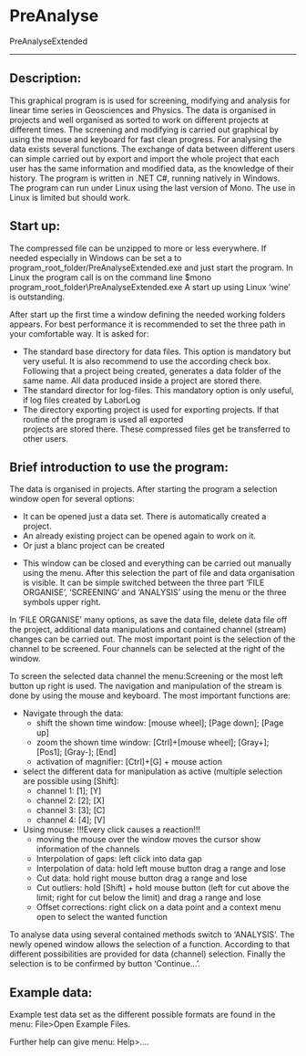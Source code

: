 # PreAnalyse


PreAnalyseExtended
************************


Description:
----------------
This graphical program is is used for screening, modifying and analysis for linear time series in Geosciences and Physics. The data is organised in projects and well organised as sorted to work on different projects at different times. The screening and modifying is carried out graphical by using the mouse and keyboard for fast clean progress. For analysing the data exists several functions. The exchange of data between different users can simple carried out by export and import the whole project that each user has the same information and modified data, as the knowledge of their history.
The program is written in .NET C#, running natively in Windows. The program can run under Linux using the last version of Mono. The use in Linux is limited but should work.


Start up:
-----------
The compressed file can be unzipped to more or less everywhere.
If needed especially in Windows can be set a to program_root_folder/PreAnalyseExtended.exe and just start the program. 
In Linux the program call is on the command line $mono  program_root_folder\PreAnalyseExtended.exe
A start up using Linux ‘wine’ is outstanding. 

After start up the first time a window defining the needed working folders appears. For best performance it is recommended to set the three path in your comfortable way. It is asked for:
+ The standard base directory for data files. This option is mandatory but very useful. It is
  also recommend to use the according check box. Following that a project being created,
  generates a data folder of the same name. All data produced inside a project are stored 
  there.
+ The standard director for log-files. This mandatory option is only useful, if log files created by LaborLog
+ The directory exporting project is used for exporting projects. If that routine of the program is used all exported  
  projects are stored there. These compressed files get be transferred to other users.


Brief introduction to use the program:
-------------------------------------------------

The data is organised in projects. After starting the program a selection window open for several options: 
+ It can be opened just a data set. There is automatically created a project.
+ An already existing project can be opened again to work on it.
+ Or just a blanc project can be created
- This window can be closed and everything can be carried out manually using the menu.
After this selection the part of file and data organisation is visible. It can be simple switched between the three part ‘FILE ORGANISE’, ‘SCREENING’ and ‘ANALYSIS’ using the menu or the three symbols upper right. 

In ‘FILE ORGANISE’ many options, as save the data file, delete data file off the project, additional data manipulations and contained channel (stream) changes can be carried out. The most important point is the selection of the channel to be screened. Four channels can be selected at the right of the window.

To screen the selected data channel the menu:Screening or the most left button up right is used. The navigation and manipulation of the stream is done by using the mouse and keyboard. The most important functions are:
+ Navigate through the data:
    - shift the shown time window: [mouse wheel]; [Page down]; [Page up]
    - zoom the shown time window: [Ctrl]+[mouse wheel]; [Gray+]; [Pos1]; [Gray-]; [End]
    - activation of magnifier: [Ctrl]+[G] + mouse action
+ select the different data for manipulation as active (multiple selection are possible using [Shift]:
    - channel 1: [1]; [Y]
    - channel 2: [2]; [X]
    - channel 3: [3]; [C]
    - channel 4: [4]; [V]
+ Using mouse:  !!!Every click causes a reaction!!!
    - moving the mouse over the window moves the cursor show information of the channels
    - Interpolation of gaps: left click into data gap
    - Interpolation of data: hold left mouse button drag a range and lose
    - Cut data: hold right mouse button drag a range and lose
    - Cut outliers: hold [Shift] + hold mouse button (left for cut above the limit; right for cut below the limit) and drag 
      a range and lose 
   - Offset corrections: right click on a data point and a context menu open to select the wanted function

To analyse data using several contained methods switch to ‘ANALYSIS’. The newly opened window allows the selection of a function. According to that different possibilities are provided for data (channel) selection. Finally the selection is to be confirmed by button ‘Continue...’. 

Example data:
-------------
Example test data set as the different possible formats are found in the menu: File>Open Example Files.

Further help can give menu: Help>....
